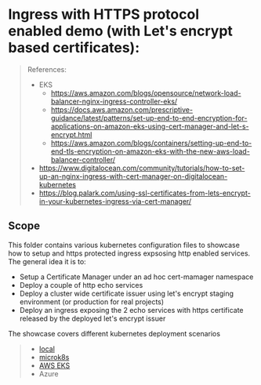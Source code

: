 <!---
# Licensed to the Apache Software Foundation (ASF) under one
# or more contributor license agreements.  See the NOTICE file
# distributed with this work for additional information
# regarding copyright ownership.  The ASF licenses this file
# to you under the Apache License, Version 2.0 (the
# "License"); you may not use this file except in compliance
# with the License.  You may obtain a copy of the License at
#
#   http://www.apache.org/licenses/LICENSE-2.0
#
# Unless required by applicable law or agreed to in writing,
# software distributed under the License is distributed on an
# "AS IS" BASIS, WITHOUT WARRANTIES OR CONDITIONS OF ANY
# KIND, either express or implied.  See the License for the
# specific language governing permissions and limitations
# under the License.
#
-->
# Ingress with HTTPS protocol enabled demo (with Let's encrypt based certificates): 

> References:
>* EKS
>   * https://aws.amazon.com/blogs/opensource/network-load-balancer-nginx-ingress-controller-eks/
>   * https://docs.aws.amazon.com/prescriptive-guidance/latest/patterns/set-up-end-to-end-encryption-for-applications-on-amazon-eks-using-cert-manager-and-let-s-encrypt.html
>   * https://aws.amazon.com/blogs/containers/setting-up-end-to-end-tls-encryption-on-amazon-eks-with-the-new-aws-load-balancer-controller/
>* https://www.digitalocean.com/community/tutorials/how-to-set-up-an-nginx-ingress-with-cert-manager-on-digitalocean-kubernetes
>* https://blog.palark.com/using-ssl-certificates-from-lets-encrypt-in-your-kubernetes-ingress-via-cert-manager/

## Scope

This folder contains various kubernetes configuration files to showcase how to setup and https protected ingress expsosing http enabled services. The general idea it is to:

* Setup a Certificate Manager under an ad hoc cert-mamager namespace
* Deploy a couple of http echo services
* Deploy a cluster wide certificate issuer using let's encrypt staging environment (or production for real projects)
* Deploy an ingress exposing the 2 echo services with https certificate released by the deployed let's encrypt issuer

The showcase covers different kubernetes deployment scenarios

>* [local](standard/KIND.md)
>* [microk8s](microk8s/MICROK8S.md)
>* [AWS EKS](eks/EKS.md)
>* Azure